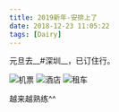 ```yaml
---
title: 2019新年-安排上了
date: 2018-12-23 11:05:22
tags: [Dairy]
---
```

元旦去__#深圳__，已订住行。

![机票](https://github.com/veslam/ImagesForBlog/raw/master/res/2018123_01_NewYear.png)
![酒店](https://github.com/veslam/ImagesForBlog/raw/master/res/2018123_02_NewYear.png)
![租车](https://github.com/veslam/ImagesForBlog/raw/master/res/2018123_03_NewYear.png)

越来越熟练^^


